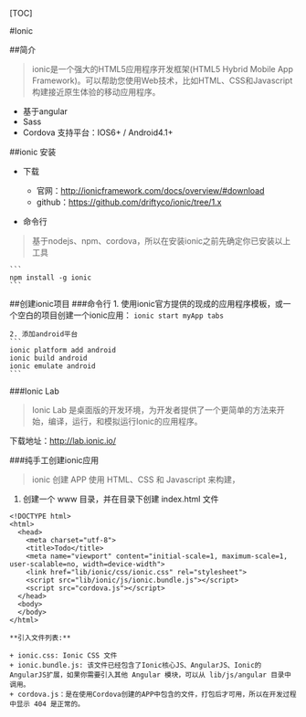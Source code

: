 [TOC]

#Ionic

##简介
>ionic是一个强大的HTML5应用程序开发框架(HTML5 Hybrid Mobile App Framework)。可以帮助您使用Web技术，比如HTML、CSS和Javascript构建接近原生体验的移动应用程序。
* 基于angular
* Sass
* Cordova
支持平台：IOS6+ / Android4.1+


##ionic 安装

* 下载
    - 官网：http://ionicframework.com/docs/overview/#download
    - github：https://github.com/driftyco/ionic/tree/1.x


* 命令行
>基于nodejs、npm、cordova，所以在安装ionic之前先确定你已安装以上工具

    ```
    npm install -g ionic
    ```


##创建ionic项目
###命令行
    1. 使用ionic官方提供的现成的应用程序模板，或一个空白的项目创建一个ionic应用：
    ```
    ionic start myApp tabs
    ```

    2. 添加android平台
    ```
    ionic platform add android
    ionic build android
    ionic emulate android
    ```

###Ionic Lab
>Ionic Lab 是桌面版的开发环境，为开发者提供了一个更简单的方法来开始，编译，运行，和模拟运行Ionic的应用程序。

下载地址：http://lab.ionic.io/


###纯手工创建ionic应用
>ionic 创建 APP 使用 HTML、CSS 和 Javascript 来构建，

1. 创建一个 www 目录，并在目录下创建 index.html 文件
```
<!DOCTYPE html>
<html>
  <head>
    <meta charset="utf-8">
    <title>Todo</title>
    <meta name="viewport" content="initial-scale=1, maximum-scale=1, user-scalable=no, width=device-width">
    <link href="lib/ionic/css/ionic.css" rel="stylesheet">
    <script src="lib/ionic/js/ionic.bundle.js"></script>
    <script src="cordova.js"></script>
  </head>
  <body>
  </body>
</html>
```

    **引入文件列表:**

    + ionic.css: Ionic CSS 文件
    + ionic.bundle.js: 该文件已经包含了Ionic核心JS、AngularJS、Ionic的AngularJS扩展，如果你需要引入其他 Angular 模块，可以从 lib/js/angular 目录中调用。
    + cordova.js：是在使用Cordova创建的APP中包含的文件，打包后才可用，所以在开发过程中显示 404 是正常的。
